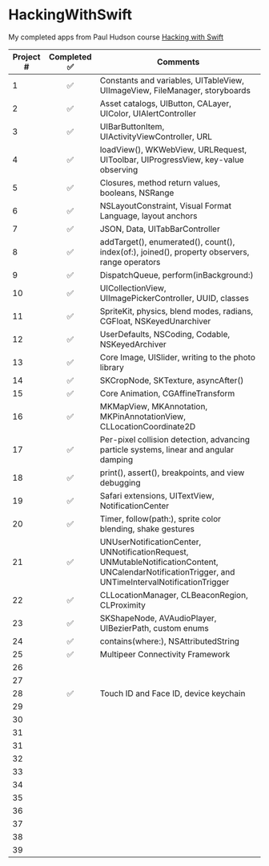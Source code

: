 # HackingWithSwift
My completed apps from Paul Hudson course [Hacking with Swift](https://github.com/twostraws/HackingWithSwift)





| Project #  | Completed  ✅ | Comments  |
|---|:-:|---|
| 1  | ✅ | Constants and variables, UITableView, UIImageView, FileManager, storyboards  |
| 2  | ✅ | Asset catalogs, UIButton, CALayer, UIColor, UIAlertController  |
| 3  | ✅ | UIBarButtonItem, UIActivityViewController, URL  |
| 4  | ✅ | loadView(), WKWebView, URLRequest, UIToolbar, UIProgressView, key-value observing  |
| 5  | ✅ | Closures, method return values, booleans, NSRange  |
| 6  | ✅ | NSLayoutConstraint, Visual Format Language, layout anchors  |
| 7  | ✅ | JSON, Data, UITabBarController  |
| 8  | ✅ | addTarget(), enumerated(), count(), index(of:), joined(), property observers, range operators  |
| 9  | ✅ | DispatchQueue, perform(inBackground:) |
| 10  | ✅ | UICollectionView, UIImagePickerController, UUID, classes  |
| 11  | ✅ | SpriteKit, physics, blend modes, radians, CGFloat, NSKeyedUnarchiver  |
| 12  | ✅ | UserDefaults, NSCoding, Codable, NSKeyedArchiver |
| 13  | ✅ | Core Image, UISlider, writing to the photo library  |
| 14  | ✅ | SKCropNode, SKTexture, asyncAfter()  |
| 15  | ✅ | Core Animation, CGAffineTransform  |
| 16  | ✅ | MKMapView, MKAnnotation, MKPinAnnotationView, CLLocationCoordinate2D  |
| 17  | ✅ | Per-pixel collision detection, advancing particle systems, linear and angular damping  |
| 18  | ✅ | print(), assert(), breakpoints, and view debugging  |
| 19  | ✅ | Safari extensions, UITextView, NotificationCenter  |
| 20  | ✅ | Timer, follow(path:), sprite color blending, shake gestures  |
| 21  | ✅ | UNUserNotificationCenter, UNNotificationRequest, UNMutableNotificationContent, UNCalendarNotificationTrigger, and UNTimeIntervalNotificationTrigger  |
| 22  | ✅ | CLLocationManager, CLBeaconRegion, CLProximity  |
| 23  | ✅ | SKShapeNode, AVAudioPlayer, UIBezierPath, custom enums  |
| 24  | ✅ | contains(where:), NSAttributedString  |
| 25  | ✅ | Multipeer Connectivity Framework  |
| 26  |    |   |
| 27  |    |   |
| 28  | ✅ | Touch ID and Face ID, device keychain  |
| 29  |  |   |
| 30  |   |   |
| 31  |   |   |
| 31  |   |   |
| 32  |   |   |
| 33  |   |   |
| 34  |   |   |
| 35  |   |   |
| 36  |   |   |
| 37  |   |   |
| 38  |   |   |
| 39  |   |   |
